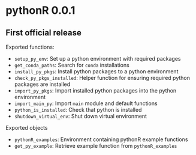 # pythonR 0.0.1

## First official release

Exported functions:

 - `setup_py_env`: Set up a python environment with required packages
 - `get_conda_paths`: Search for `conda` installations
 - `install_py_pkgs`: Install python packages to a python environment
 - `check_py_pkgs_installed`: Helper function for ensuring required python packages are installed
 - `import_py_pkgs`: Import installed python packages into the python environment
 - `import_main_py`: Import `main` module and default functions
 - `python_is_installed`: Check that python is installed
 - `shutdown_virtual_env`: Shut down virtual environment
 
 Exported objects
 - `pythonR_examples`: Environment containing pythonR example functions
 - `get_py_example`: Retrieve example function from `pythonR_examples`
